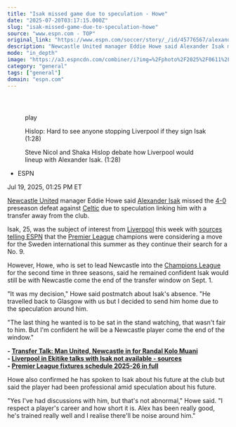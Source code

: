 ```yaml
---
title: "Isak missed game due to speculation - Howe"
date: "2025-07-20T03:17:15.000Z"
slug: "isak-missed-game-due-to-speculation-howe"
source: "www.espn.com - TOP"
original_link: "https://www.espn.com/soccer/story/_/id/45776567/alexander-isak-missed-newcastle-game-due-transfer-speculation-eddie-howe"
description: "Newcastle United manager Eddie Howe said Alexander Isak missed the 4-0 preseason defeat against Celtic due to speculation linking him with a transfer."
mode: "in_depth"
image: "https://a3.espncdn.com/combiner/i?img=%2Fphoto%2F2025%2F0611%2Fr1505523_1296x729_16%2D9.jpg"
category: "general"
tags: ["general"]
domain: "espn.com"
---
```

<div id="readability-page-1" class="page"><section id="article-feed" data-behavior="author_overlay article_header_news_feed_item_meta article_legal_footer"><article data-id="45776567" data-behavior="story_scroll story_progress" data-src="/soccer/story/_/id/45776567/alexander-isak-missed-newcastle-game-due-transfer-speculation-eddie-howe"><div><header></header><figure data-video="watch,640,360,45757341" data-cerebro-id="68781db896581d0c53a55e60" data-title="Hislop: Hard to see anyone stopping Liverpool if they sign Isak" data-source="espn"><div><picture><source srcset="https://a.espncdn.com/combiner/i?img=%2Fmedia%2Fmotion%2F2025%2F0716%2Fdm_250716_COM_SOC_Analysis_Hislop_Hard_to_see_anyone_stopping_Liverpool_if_they_sign_Isak_20250716_GLOBAL%2Fdm_250716_COM_SOC_Analysis_Hislop_Hard_to_see_anyone_stopping_Liverpool_if_they_sign_Isak_20250716_GLOBAL.jpg&amp;w=943&amp;h=530&amp;cquality=80&amp;format=jpg" media="(min-width: 376px)"><source srcset="https://a.espncdn.com/combiner/i?img=%2Fmedia%2Fmotion%2F2025%2F0716%2Fdm_250716_COM_SOC_Analysis_Hislop_Hard_to_see_anyone_stopping_Liverpool_if_they_sign_Isak_20250716_GLOBAL%2Fdm_250716_COM_SOC_Analysis_Hislop_Hard_to_see_anyone_stopping_Liverpool_if_they_sign_Isak_20250716_GLOBAL.jpg&amp;w=375&amp;cquality=80, https://a.espncdn.com/combiner/i?img=%2Fmedia%2Fmotion%2F2025%2F0716%2Fdm_250716_COM_SOC_Analysis_Hislop_Hard_to_see_anyone_stopping_Liverpool_if_they_sign_Isak_20250716_GLOBAL%2Fdm_250716_COM_SOC_Analysis_Hislop_Hard_to_see_anyone_stopping_Liverpool_if_they_sign_Isak_20250716_GLOBAL.jpg&amp;w=750&amp;cquality=40&amp;format=jpg 2x" media="(max-width: 375px)"></picture><p><span data-id="45757341">play</span></p></div><figcaption><div><p><span>Hislop: Hard to see anyone stopping Liverpool if they sign Isak (1:28)</span></p><p>Steve Nicol and Shaka Hislop debate how Liverpool would lineup with Alexander Isak. (1:28)</p></div></figcaption></figure><div><div><ul><li><p>ESPN</p></li></ul><p><span>Jul 19, 2025, 01:25 PM ET</span></p></div><p><a data-clubhouse-guid="ec6b4352-98d3-424d-6214-778d79b47a01" href="https://www.espn.com/soccer/team?id=361">Newcastle United</a> manager Eddie Howe said <a data-player-guid="d29363ad-0204-25cf-7611-8aff328308b1" href="http://espn.com/soccer/player/_/id/235662/alexander-isak">Alexander Isak</a> missed the <a href="https://www.espn.com/soccer/story/_/id/45776275/newcastle-thrashed-4-0-celtic-preseason-opener" target="_blank">4-0</a> preseason defeat against <a data-clubhouse-guid="9567bc1b-cd8b-3f59-7f14-999f68dbf216" href="https://www.espn.com/soccer/team?id=256">Celtic</a> due to speculation linking him with a transfer away from the club.</p><p>Isak, 25, was the subject of interest from <a data-clubhouse-guid="a47fbcec-c948-cf4c-9e41-3dfa37588c9c" href="https://www.espn.com/soccer/team?id=364">Liverpool</a> this week with <a href="https://www.espn.com/football/story/_/id/45745860/sources-liverpool-register-interest-newcastles-alexander-isak" target="_blank">sources telling ESPN</a> that the <a data-league-guid="6949f3af-300c-35f1-beab-b95669eedd38" href="https://www.espn.com/soccer/league/_/name/ENG.1">Premier League</a> champions were considering a move for the Sweden international this summer as they continue their search for a No. 9.</p><p>However, Howe, who is set to lead Newcastle into the <a data-league-guid="da52796f-2621-3351-8e77-955da92ea82d" href="https://www.espn.com/soccer/league/_/name/UEFA.CHAMPIONS">Champions League</a> for the second time in three seasons, said he remained confident Isak would still be with Newcastle come the end of the transfer window on Sept. 1.</p><p>"It was my decision," Howe said postmatch about Isak's absence. "He travelled back to Glasgow with us but I decided to send him home due to the speculation around him.</p><p>"The last thing he wanted is to be sat in the stand watching, that wasn't fair to him. But I'm confident he will be a Newcastle player come the end of the window."</p><p><strong>- <a href="https://www.espn.com/football/story/_/id/45774061/transfer-rumors-news-manchester-united-newcastle-psg-randal-kolo-muani" target="_blank">Transfer Talk: Man United, Newcastle in for Randal Kolo Muani</a></strong><br>
<strong>- <a href="https://www.espn.com/football/story/_/id/45760054/liverpool-ekitike-talks-isak-not-available-sources" target="_blank">Liverpool in Ekitike talks with Isak not available - sources</a></strong><br>
<strong>- <a href="https://www.espn.com/football/story/_/id/45522470/premier-league-fixtures-schedule-2025-26-full" target="_blank">Premier League fixtures schedule 2025-26 in full</a></strong></p><p>Howe also confirmed he has spoken to Isak about his future at the club but said the player had been professional amid speculation about his future.</p><p>"Yes I've had discussions with him, but that's not abnormal," Howe said. "I respect a player's career and how short it is. Alex has been really good, he's trained really well and I realise there'll be noise around him."</p>
</div></div></article></section></div>